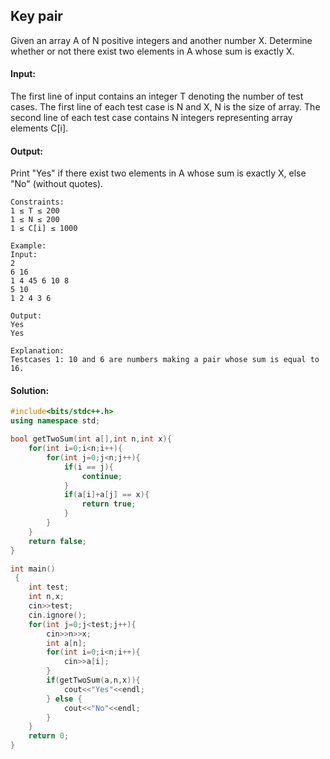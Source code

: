 ## Key pair
Given an array A of N positive integers and another number X. Determine whether or not there exist two elements in A whose sum is exactly X.

#### Input:
The first line of input contains an integer T denoting the number of test cases. The first line of each test case is N and X, N is the size of array. The second line of each test case contains N integers representing array elements C[i].

#### Output:
Print "Yes" if there exist two elements in A whose sum is exactly X, else "No" (without quotes).
```
Constraints:
1 ≤ T ≤ 200
1 ≤ N ≤ 200
1 ≤ C[i] ≤ 1000

Example:
Input:
2
6 16
1 4 45 6 10 8
5 10
1 2 4 3 6

Output:
Yes
Yes

Explanation:
Testcases 1: 10 and 6 are numbers making a pair whose sum is equal to 16.
```
#### Solution:
```c++
#include<bits/stdc++.h>
using namespace std;

bool getTwoSum(int a[],int n,int x){
    for(int i=0;i<n;i++){
        for(int j=0;j<n;j++){
            if(i == j){
                continue;
            }
            if(a[i]+a[j] == x){
                return true;
            }
        }
    }
    return false;
}

int main()
 {
	int test;
	int n,x;
	cin>>test;
	cin.ignore();
	for(int j=0;j<test;j++){
	    cin>>n>>x;
	    int a[n];
	    for(int i=0;i<n;i++){
	        cin>>a[i];
	    }
	    if(getTwoSum(a,n,x)){
	        cout<<"Yes"<<endl;
	    } else {
	        cout<<"No"<<endl;
	    }
	}
	return 0;
}
```
